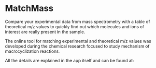 # MatchMass
Compare your experimental data from mass spectrometry with a table of theoretical m/z values to quickly find out which molecules and ions of interest are really present in the sample.

The online tool for matching experimental and theoretical m/z values was developed during the chemical research focused to study mechanism of macrocyclization reactions.

All the details are explained in the app itself and can be found at: 
